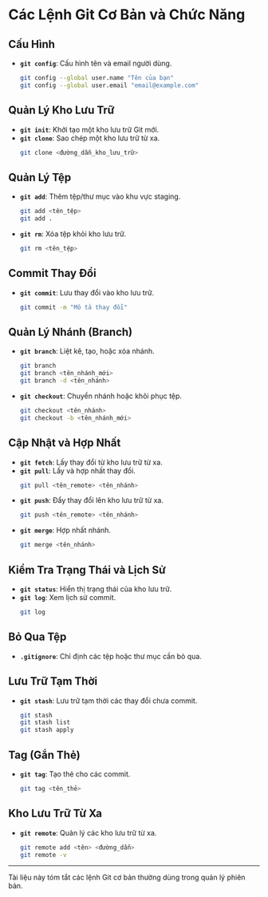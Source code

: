 
# Các Lệnh Git Cơ Bản và Chức Năng

## Cấu Hình
- **`git config`**: Cấu hình tên và email người dùng.
  ```bash
  git config --global user.name "Tên của bạn"
  git config --global user.email "email@example.com"
  ```

## Quản Lý Kho Lưu Trữ
- **`git init`**: Khởi tạo một kho lưu trữ Git mới.
- **`git clone`**: Sao chép một kho lưu trữ từ xa.
  ```bash
  git clone <đường_dẫn_kho_lưu_trữ>
  ```

## Quản Lý Tệp
- **`git add`**: Thêm tệp/thư mục vào khu vực staging.
  ```bash
  git add <tên_tệp>
  git add .
  ```
- **`git rm`**: Xóa tệp khỏi kho lưu trữ.
  ```bash
  git rm <tên_tệp>
  ```

## Commit Thay Đổi
- **`git commit`**: Lưu thay đổi vào kho lưu trữ.
  ```bash
  git commit -m "Mô tả thay đổi"
  ```

## Quản Lý Nhánh (Branch)
- **`git branch`**: Liệt kê, tạo, hoặc xóa nhánh.
  ```bash
  git branch
  git branch <tên_nhánh_mới>
  git branch -d <tên_nhánh>
  ```
- **`git checkout`**: Chuyển nhánh hoặc khôi phục tệp.
  ```bash
  git checkout <tên_nhánh>
  git checkout -b <tên_nhánh_mới>
  ```

## Cập Nhật và Hợp Nhất
- **`git fetch`**: Lấy thay đổi từ kho lưu trữ từ xa.
- **`git pull`**: Lấy và hợp nhất thay đổi.
  ```bash
  git pull <tên_remote> <tên_nhánh>
  ```
- **`git push`**: Đẩy thay đổi lên kho lưu trữ từ xa.
  ```bash
  git push <tên_remote> <tên_nhánh>
  ```
- **`git merge`**: Hợp nhất nhánh.
  ```bash
  git merge <tên_nhánh>
  ```

## Kiểm Tra Trạng Thái và Lịch Sử
- **`git status`**: Hiển thị trạng thái của kho lưu trữ.
- **`git log`**: Xem lịch sử commit.
  ```bash
  git log
  ```

## Bỏ Qua Tệp
- **`.gitignore`**: Chỉ định các tệp hoặc thư mục cần bỏ qua.

## Lưu Trữ Tạm Thời
- **`git stash`**: Lưu trữ tạm thời các thay đổi chưa commit.
  ```bash
  git stash
  git stash list
  git stash apply
  ```

## Tag (Gắn Thẻ)
- **`git tag`**: Tạo thẻ cho các commit.
  ```bash
  git tag <tên_thẻ>
  ```

## Kho Lưu Trữ Từ Xa
- **`git remote`**: Quản lý các kho lưu trữ từ xa.
  ```bash
  git remote add <tên> <đường_dẫn>
  git remote -v
  ```

---

Tài liệu này tóm tắt các lệnh Git cơ bản thường dùng trong quản lý phiên bản.
